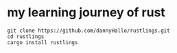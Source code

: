 # my learning journey of rust

```shell
git clone https://github.com/dannyHallo/rustlings.git
cd rustlings
cargo install rustlings
```
